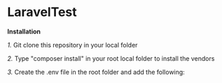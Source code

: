# LaravelTest

**Installation**

_1._ Git clone this repository in your local folder

_2._ Type "composer install" in your root local folder to install the vendors

_3._ Create the .env file in the root folder and add the following:


